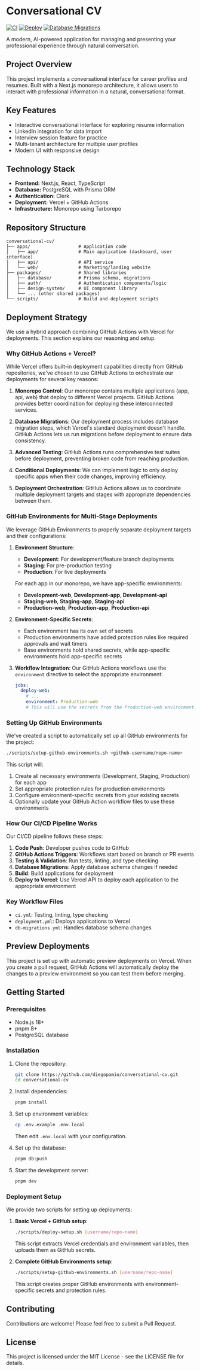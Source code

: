 # Conversational CV

[![CI](https://github.com/diegopamio/conversational-cv/actions/workflows/ci.yml/badge.svg)](https://github.com/diegopamio/conversational-cv/actions/workflows/ci.yml)
[![Deploy](https://github.com/diegopamio/conversational-cv/actions/workflows/deployment.yml/badge.svg)](https://github.com/diegopamio/conversational-cv/actions/workflows/deployment.yml)
[![Database Migrations](https://github.com/diegopamio/conversational-cv/actions/workflows/db-migrations.yml/badge.svg)](https://github.com/diegopamio/conversational-cv/actions/workflows/db-migrations.yml)

A modern, AI-powered application for managing and presenting your professional experience through natural conversation.

## Project Overview

This project implements a conversational interface for career profiles and resumes. Built with a Next.js monorepo architecture, it allows users to interact with professional information in a natural, conversational format.

## Key Features

- Interactive conversational interface for exploring resume information
- LinkedIn integration for data import
- Interview session feature for practice
- Multi-tenant architecture for multiple user profiles
- Modern UI with responsive design

## Technology Stack

- **Frontend:** Next.js, React, TypeScript
- **Database:** PostgreSQL with Prisma ORM
- **Authentication:** Clerk
- **Deployment:** Vercel + GitHub Actions
- **Infrastructure:** Monorepo using Turborepo

## Repository Structure

```
conversational-cv/
├── apps/                  # Application code
│   ├── app/               # Main application (dashboard, user interface)
│   ├── api/               # API service
│   └── web/               # Marketing/landing website
├── packages/              # Shared libraries
│   ├── database/          # Prisma schema, migrations
│   ├── auth/              # Authentication components/logic
│   ├── design-system/     # UI component library
│   └── ... (other shared packages)
└── scripts/               # Build and deployment scripts
```

## Deployment Strategy

We use a hybrid approach combining GitHub Actions with Vercel for deployments. This section explains our reasoning and setup.

### Why GitHub Actions + Vercel?

While Vercel offers built-in deployment capabilities directly from GitHub repositories, we've chosen to use GitHub Actions to orchestrate our deployments for several key reasons:

1. **Monorepo Control**: Our monorepo contains multiple applications (app, api, web) that deploy to different Vercel projects. GitHub Actions provides better coordination for deploying these interconnected services.

2. **Database Migrations**: Our deployment process includes database migration steps, which Vercel's standard deployment doesn't handle. GitHub Actions lets us run migrations before deployment to ensure data consistency.

3. **Advanced Testing**: GitHub Actions runs comprehensive test suites before deployment, preventing broken code from reaching production.

4. **Conditional Deployments**: We can implement logic to only deploy specific apps when their code changes, improving efficiency.

5. **Deployment Orchestration**: GitHub Actions allows us to coordinate multiple deployment targets and stages with appropriate dependencies between them.

### GitHub Environments for Multi-Stage Deployments

We leverage GitHub Environments to properly separate deployment targets and their configurations:

1. **Environment Structure**:
   - **Development**: For development/feature branch deployments
   - **Staging**: For pre-production testing
   - **Production**: For live deployments
   
   For each app in our monorepo, we have app-specific environments:
   - **Development-web**, **Development-app**, **Development-api**
   - **Staging-web**, **Staging-app**, **Staging-api**
   - **Production-web**, **Production-app**, **Production-api**

2. **Environment-Specific Secrets**:
   - Each environment has its own set of secrets
   - Production environments have added protection rules like required approvals and wait timers
   - Base environments hold shared secrets, while app-specific environments hold app-specific secrets

3. **Workflow Integration**:
   Our GitHub Actions workflows use the `environment` directive to select the appropriate environment:
   ```yaml
   jobs:
     deploy-web:
       # ...
       environment: Production-web
       # This will use the secrets from the Production-web environment
   ```

### Setting Up GitHub Environments

We've created a script to automatically set up all GitHub environments for the project:

```bash
./scripts/setup-github-environments.sh <github-username/repo-name>
```

This script will:
1. Create all necessary environments (Development, Staging, Production) for each app
2. Set appropriate protection rules for production environments
3. Configure environment-specific secrets from your existing secrets
4. Optionally update your GitHub Action workflow files to use these environments

### How Our CI/CD Pipeline Works

Our CI/CD pipeline follows these steps:

1. **Code Push**: Developer pushes code to GitHub
2. **GitHub Actions Triggers**: Workflows start based on branch or PR events
3. **Testing & Validation**: Run tests, linting, and type checking
4. **Database Migrations**: Apply database schema changes if needed
5. **Build**: Build applications for deployment
6. **Deploy to Vercel**: Use Vercel API to deploy each application to the appropriate environment

### Key Workflow Files

- `ci.yml`: Testing, linting, type checking
- `deployment.yml`: Deploys applications to Vercel
- `db-migrations.yml`: Handles database schema changes

## Preview Deployments

This project is set up with automatic preview deployments on Vercel. When you create a pull request, GitHub Actions will automatically deploy the changes to a preview environment so you can test them before merging.

## Getting Started

### Prerequisites

- Node.js 18+
- pnpm 8+
- PostgreSQL database

### Installation

1. Clone the repository:
   ```bash
   git clone https://github.com/diegopamio/conversational-cv.git
   cd conversational-cv
   ```

2. Install dependencies:
   ```bash
   pnpm install
   ```

3. Set up environment variables:
   ```bash
   cp .env.example .env.local
   ```
   Then edit `.env.local` with your configuration.

4. Set up the database:
   ```bash
   pnpm db:push
   ```

5. Start the development server:
   ```bash
   pnpm dev
   ```

### Deployment Setup

We provide two scripts for setting up deployments:

1. **Basic Vercel + GitHub setup**:
   ```bash
   ./scripts/deploy-setup.sh [username/repo-name]
   ```
   This script extracts Vercel credentials and environment variables, then uploads them as GitHub secrets.

2. **Complete GitHub Environments setup**:
   ```bash
   ./scripts/setup-github-environments.sh [username/repo-name]
   ```
   This script creates proper GitHub environments with environment-specific secrets and protection rules.

## Contributing

Contributions are welcome! Please feel free to submit a Pull Request.

## License

This project is licensed under the MIT License - see the LICENSE file for details.
